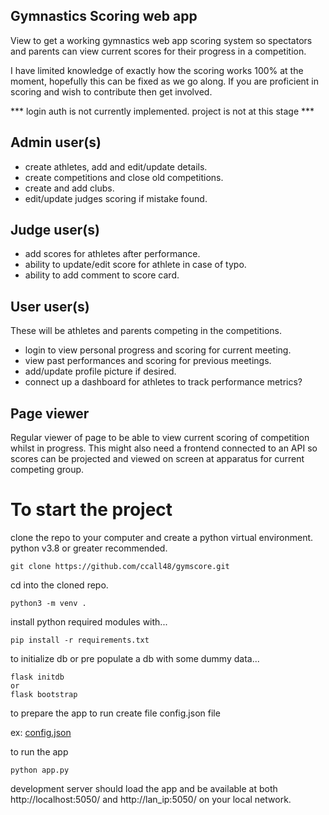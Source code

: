 ## Gymnastics Scoring web app
View to get a working gymnastics web app scoring system so spectators and
parents can view current scores for their progress in a competition.

I have limited knowledge of exactly how the scoring works 100% at the
moment, hopefully this can be fixed as we go along. If you are proficient
in scoring and wish to contribute then get involved.

*** login auth is not currently implemented. project is not at this stage ***

## Admin user(s)
- create athletes, add and edit/update details.
- create competitions and close old competitions.
- create and add clubs.
- edit/update judges scoring if mistake found.

## Judge user(s)
- add scores for athletes after performance.
- ability to update/edit score for athlete in case of typo.
- ability to add comment to score card.

## User user(s)
These will be athletes and parents competing in the competitions.
- login to view personal progress and scoring for current meeting.
- view past performances and scoring for previous meetings.
- add/update profile picture if desired.
- connect up a dashboard for athletes to track performance metrics?

## Page viewer
Regular viewer of page to be able to view current scoring of competition
whilst in progress. This might also need a frontend connected to an API
so scores can be projected and viewed on screen at apparatus for current
competing group.

# To start the project
clone the repo to your computer and create a python virtual environment.
python v3.8 or greater recommended.

```
git clone https://github.com/ccall48/gymscore.git
```
cd into the cloned repo.
```
python3 -m venv .
```
install python required modules with...
```
pip install -r requirements.txt
```
to initialize db or pre populate a db with some dummy data...
```
flask initdb
or
flask bootstrap
```
to prepare the app to run create file config.json file 

ex:
[config.json ](config.json.sample)


to run the app 

```
python app.py
```
development server should load the app and be available at both
http://localhost:5050/ and http://lan_ip:5050/ on your local network.
